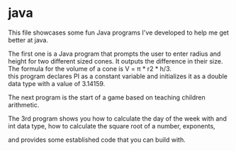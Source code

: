 # java
This file showcases some fun Java programs I've developed to help me get better at java.


The first one is a Java program that prompts the user to enter radius and height for two different sized cones. It outputs the difference in  their size. 
The formula for the volume of a cone is V = π * r2 * h/3.  
this program declares PI  as a constant variable and initializes it as a double data type with a value of 3.14159.

The next program is the start of a game based on teaching children arithmetic. 

The 3rd program shows you how to calculate the day of the week with and int data type, how to calculate the square root of a number, exponents,

and provides some established code that you can build with.










